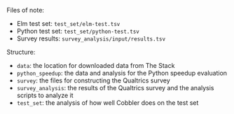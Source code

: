 Files of note:

- Elm test set: `test_set/elm-test.tsv`
- Python test set: `test_set/python-test.tsv`
- Survey results: `survey_analysis/input/results.tsv`

Structure:

- `data`: the location for downloaded data from The Stack
- `python_speedup`: the data and analysis for the Python speedup evaluation
- `survey`: the files for constructing the Qualtrics survey
- `survey_analysis`: the results of the Qualtrics survey and the analysis scripts to analyze it
- `test_set`: the analysis of how well Cobbler does on the test set